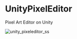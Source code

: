 # UnityPixelEditor
Pixel Art Editor on Unity

![unity_pixeleditor_ss](https://user-images.githubusercontent.com/1643467/225648019-3a81183a-247d-4b97-a8f1-bca802909e3f.png)
